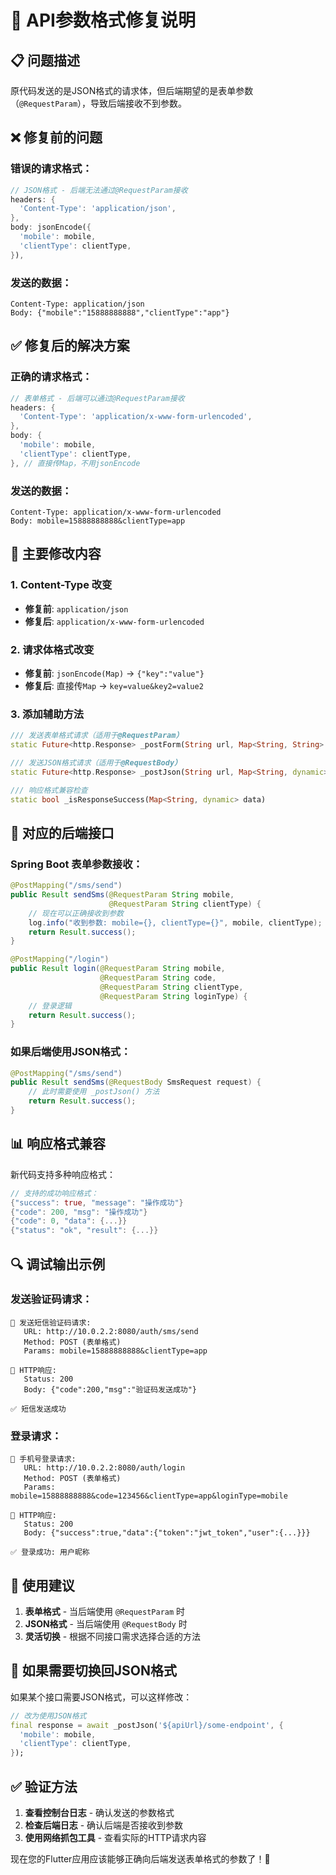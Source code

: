 # 🔧 API参数格式修复说明

## 📋 问题描述

原代码发送的是JSON格式的请求体，但后端期望的是表单参数（`@RequestParam`），导致后端接收不到参数。

## ❌ 修复前的问题

### 错误的请求格式：
```dart
// JSON格式 - 后端无法通过@RequestParam接收
headers: {
  'Content-Type': 'application/json',
},
body: jsonEncode({
  'mobile': mobile,
  'clientType': clientType,
}),
```

### 发送的数据：
```
Content-Type: application/json
Body: {"mobile":"15888888888","clientType":"app"}
```

## ✅ 修复后的解决方案

### 正确的请求格式：
```dart
// 表单格式 - 后端可以通过@RequestParam接收
headers: {
  'Content-Type': 'application/x-www-form-urlencoded',
},
body: {
  'mobile': mobile,
  'clientType': clientType,
}, // 直接传Map，不用jsonEncode
```

### 发送的数据：
```
Content-Type: application/x-www-form-urlencoded
Body: mobile=15888888888&clientType=app
```

## 🔧 主要修改内容

### 1. Content-Type 改变
- **修复前**: `application/json`
- **修复后**: `application/x-www-form-urlencoded`

### 2. 请求体格式改变
- **修复前**: `jsonEncode(Map)` → `{"key":"value"}`
- **修复后**: 直接传`Map` → `key=value&key2=value2`

### 3. 添加辅助方法

```dart
/// 发送表单格式请求（适用于@RequestParam）
static Future<http.Response> _postForm(String url, Map<String, String> params)

/// 发送JSON格式请求（适用于@RequestBody）
static Future<http.Response> _postJson(String url, Map<String, dynamic> data)

/// 响应格式兼容检查
static bool _isResponseSuccess(Map<String, dynamic> data)
```

## 🎯 对应的后端接口

### Spring Boot 表单参数接收：
```java
@PostMapping("/sms/send")
public Result sendSms(@RequestParam String mobile, 
                      @RequestParam String clientType) {
    // 现在可以正确接收到参数
    log.info("收到参数: mobile={}, clientType={}", mobile, clientType);
    return Result.success();
}

@PostMapping("/login")
public Result login(@RequestParam String mobile,
                    @RequestParam String code,
                    @RequestParam String clientType,
                    @RequestParam String loginType) {
    // 登录逻辑
    return Result.success();
}
```

### 如果后端使用JSON格式：
```java
@PostMapping("/sms/send")
public Result sendSms(@RequestBody SmsRequest request) {
    // 此时需要使用 _postJson() 方法
    return Result.success();
}
```

## 📊 响应格式兼容

新代码支持多种响应格式：

```dart
// 支持的成功响应格式：
{"success": true, "message": "操作成功"}
{"code": 200, "msg": "操作成功"}
{"code": 0, "data": {...}}
{"status": "ok", "result": {...}}
```

## 🔍 调试输出示例

### 发送验证码请求：
```
🚀 发送短信验证码请求:
   URL: http://10.0.2.2:8080/auth/sms/send
   Method: POST (表单格式)
   Params: mobile=15888888888&clientType=app

📡 HTTP响应:
   Status: 200
   Body: {"code":200,"msg":"验证码发送成功"}
   
✅ 短信发送成功
```

### 登录请求：
```
🔐 手机号登录请求:
   URL: http://10.0.2.2:8080/auth/login
   Method: POST (表单格式)
   Params: mobile=15888888888&code=123456&clientType=app&loginType=mobile

📡 HTTP响应:
   Status: 200
   Body: {"success":true,"data":{"token":"jwt_token","user":{...}}}
   
✅ 登录成功: 用户昵称
```

## 🚀 使用建议

1. **表单格式** - 当后端使用 `@RequestParam` 时
2. **JSON格式** - 当后端使用 `@RequestBody` 时
3. **灵活切换** - 根据不同接口需求选择合适的方法

## 🔧 如果需要切换回JSON格式

如果某个接口需要JSON格式，可以这样修改：

```dart
// 改为使用JSON格式
final response = await _postJson('${apiUrl}/some-endpoint', {
  'mobile': mobile,
  'clientType': clientType,
});
```

## ✅ 验证方法

1. **查看控制台日志** - 确认发送的参数格式
2. **检查后端日志** - 确认后端是否接收到参数
3. **使用网络抓包工具** - 查看实际的HTTP请求内容

现在您的Flutter应用应该能够正确向后端发送表单格式的参数了！🎉
